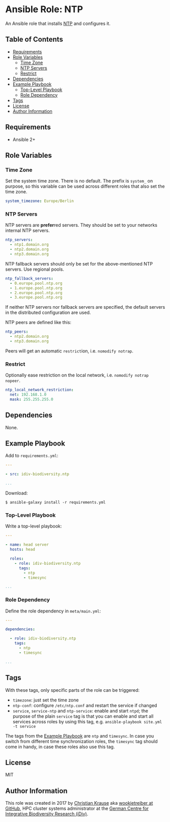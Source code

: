 Ansible Role: NTP
=================

An Ansible role that installs [NTP][ntp] and configures it.


Table of Contents
-----------------

<!-- toc -->

- [Requirements](#requirements)
- [Role Variables](#role-variables)
  * [Time Zone](#time-zone)
  * [NTP Servers](#ntp-servers)
  * [Restrict](#restrict)
- [Dependencies](#dependencies)
- [Example Playbook](#example-playbook)
  * [Top-Level Playbook](#top-level-playbook)
  * [Role Dependency](#role-dependency)
- [Tags](#tags)
- [License](#license)
- [Author Information](#author-information)

<!-- tocstop -->


Requirements
------------

- Ansible 2+


Role Variables
--------------

### Time Zone

Set the system time zone. There is no default. The prefix is `system_` on
purpose, so this variable can be used across different roles that also set the
time zone.

```yml
system_timezone: Europe/Berlin
```

### NTP Servers

NTP servers are **prefer**red servers. They should be set to your networks
internal NTP servers.

```yml
ntp_servers:
  - ntp1.domain.org
  - ntp2.domain.org
  - ntp3.domain.org
```

NTP fallback servers should only be set for the above-mentioned NTP servers.
Use regional pools.

```yml
ntp_fallback_servers:
  - 0.europe.pool.ntp.org
  - 1.europe.pool.ntp.org
  - 2.europe.pool.ntp.org
  - 3.europe.pool.ntp.org
```

If neither NTP servers nor fallback servers are specified, the default servers
in the distributed configuration are used.

NTP peers are defined like this:

```yml
ntp_peers:
  - ntp2.domain.org
  - ntp3.domain.org
```

Peers will get an automatic `restrict`ion, i.e. `nomodify notrap`.

### Restrict

Optionally ease restriction on the local network, i.e. `nomodify notrap
nopeer`.

```yml
ntp_local_network_restriction:
  net: 192.168.1.0
  mask: 255.255.255.0
```


Dependencies
------------

None.


Example Playbook
----------------

Add to `requirements.yml`:

```yml
---

- src: idiv-biodiversity.ntp

...
```

Download:

```console
$ ansible-galaxy install -r requirements.yml
```

### Top-Level Playbook

Write a top-level playbook:

```yml
---

- name: head server
  hosts: head

  roles:
    - role: idiv-biodiversity.ntp
      tags:
        - ntp
        - timesync

...
```

### Role Dependency

Define the role dependency in `meta/main.yml`:

```yml
---

dependencies:

  - role: idiv-biodiversity.ntp
    tags:
      - ntp
      - timesync

...
```


Tags
----

With these tags, only specific parts of the role can be triggered:

- `timezone`: just set the time zone
- `ntp-conf`: configure `/etc/ntp.conf` and restart the service if changed
- `service`, `service-ntp` and `ntp-service`: enable and start `ntpd`; the
  purpose of the plain `service` tag is that you can enable and start all
  services across roles by using this tag, e.g. `ansible-playbook site.yml -t
  service`

The tags from the [Example Playbook](#example-playbook) are `ntp` and
`timesync`. In case you switch from different time synchronization roles, the
`timesync` tag should come in handy, in case these roles also use this tag.


License
-------

MIT


Author Information
------------------

This role was created in 2017 by [Christian Krause][author] aka [wookietreiber
at GitHub][wookietreiber], HPC cluster systems administrator at the [German
Centre for Integrative Biodiversity Research (iDiv)][idiv].


[author]: https://www.idiv.de/groups_and_people/employees/details/eshow/krause-christian.html
[idiv]: https://www.idiv.de/
[wookietreiber]: https://github.com/wookietreiber
[ntp]: http://www.ntp.org/
